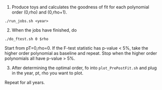 1. Produce toys and calculates the goodness of fit for each polynomial order (0,rho) and (0,rho+1). 

```
./run_jobs.sh <year>
```

2. When the jobs have finished, do
``` 
./do_ftest.sh 0 $rho
```

Start from pT=0,rho=0. If the F-test statistic has p-value < 5%, take the higher order polynomial as baseline and repeat. Stop when the higher order polynomials all have p-value > 5%. 

3. After determining the optimal order, fo into `plot_PrePostFit.sh` and plug in the year, pt, rho you want to plot. 

Repeat for all years.
